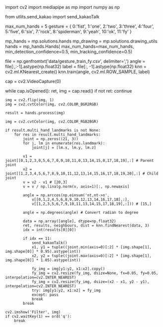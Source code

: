 import cv2
import mediapipe as mp
import numpy as np

from utlits.send_kakao import send_kakaoTalk

max_num_hands = 5
gesture = {
    0:'fist', 1:'one', 2:'two', 3:'three', 4:'four', 5:'five',
    6:'six', 7:'rock', 8:'spiderman', 9:'yeah', 10:'ok', 11:'fy'
}

mp_hands = mp.solutions.hands
mp_drawing = mp.solutions.drawing_utils
hands = mp_hands.Hands(
    max_num_hands=max_num_hands,
    min_detection_confidence=0.5,
    min_tracking_confidence=0.5)

file = np.genfromtxt('data/gesture_train_fy.csv', delimiter=',')
angle = file[:,:-1].astype(np.float32)
label = file[:, -1].astype(np.float32)
knn = cv2.ml.KNearest_create()
knn.train(angle, cv2.ml.ROW_SAMPLE, label)

cap = cv2.VideoCapture(0)

while cap.isOpened():
    ret, img = cap.read()
    if not ret:
        continue

    img = cv2.flip(img, 1)
    img = cv2.cvtColor(img, cv2.COLOR_BGR2RGB)

    result = hands.process(img)

    img = cv2.cvtColor(img, cv2.COLOR_RGB2BGR)

    if result.multi_hand_landmarks is not None:
        for res in result.multi_hand_landmarks:
            joint = np.zeros((21, 3))
            for j, lm in enumerate(res.landmark):
                joint[j] = [lm.x, lm.y, lm.z]

            v1 = joint[[0,1,2,3,0,5,6,7,0,9,10,11,0,13,14,15,0,17,18,19],:] # Parent joint
            v2 = joint[[1,2,3,4,5,6,7,8,9,10,11,12,13,14,15,16,17,18,19,20],:] # Child joint
            v = v2 - v1 # [20,3]
            v = v / np.linalg.norm(v, axis=1)[:, np.newaxis]

            angle = np.arccos(np.einsum('nt,nt->n',
                v[[0,1,2,4,5,6,8,9,10,12,13,14,16,17,18],:], 
                v[[1,2,3,5,6,7,9,10,11,13,14,15,17,18,19],:])) # [15,]

            angle = np.degrees(angle) # Convert radian to degree

            data = np.array([angle], dtype=np.float32)
            ret, results, neighbours, dist = knn.findNearest(data, 3)
            idx = int(results[0][0])

            if idx == 11:
                send_kakaoTalk()
                x1, y1 = tuple((joint.min(axis=0)[:2] * [img.shape[1], img.shape[0]] * 0.95).astype(int))
                x2, y2 = tuple((joint.max(axis=0)[:2] * [img.shape[1], img.shape[0]] * 1.05).astype(int))

                fy_img = img[y1:y2, x1:x2].copy()
                fy_img = cv2.resize(fy_img, dsize=None, fx=0.05, fy=0.05, interpolation=cv2.INTER_NEAREST)
                fy_img = cv2.resize(fy_img, dsize=(x2 - x1, y2 - y1), interpolation=cv2.INTER_NEAREST)
                try: img[y1:y2, x1:x2] = fy_img
                except: pass
                break
            break

    cv2.imshow('Filter', img)
    if cv2.waitKey(1) == ord('q'):
        break
